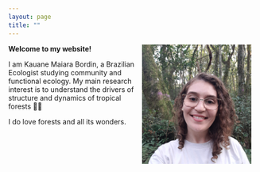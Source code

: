 ```yaml
---
layout: page
title: ""
---
```

<img style="padding: 0 15px; float: right;" src="KMB-pic.jpg" align="right" width="220">

**Welcome to my website!**   

I am Kauane Maiara Bordin, a Brazilian Ecologist studying community and functional ecology. My main research interest is to understand the drivers of structure and dynamics of tropical forests 🌳🌳

I do love forests and all its wonders.


